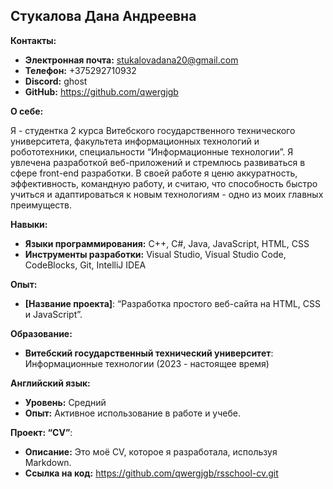## Стукалова Дана Андреевна

**Контакты:**

* **Электронная почта:** stukalovadana20@gmail.com
* **Телефон:** +375292710932
* **Discord:** ghost
* **GitHub:** https://github.com/qwergjgb

**О себе:**

Я - студентка 2 курса Витебского государственного технического университета, факультета информационных технологий и робототехники, специальности “Информационные технологии”. Я увлечена разработкой веб-приложений и стремлюсь развиваться в сфере front-end разработки. В своей работе я ценю аккуратность, эффективность, командную работу, и считаю, что способность быстро учиться и адаптироваться к новым технологиям - одно из моих главных преимуществ.

**Навыки:**

* **Языки программирования:** C++, C#, Java, JavaScript, HTML, CSS
* **Инструменты разработки:** Visual Studio, Visual Studio Code, CodeBlocks, Git, IntelliJ IDEA

**Опыт:**

* **[Название проекта]**: “Разработка простого веб-сайта на HTML, CSS и JavaScript”.

**Образование:**

* **Витебский государственный технический университет**: Информационные технологии (2023 - настоящее время)

**Английский язык:**

* **Уровень:** Средний
* **Опыт:** Активное использование в работе и учебе.

**Проект: “CV”**:

* **Описание:** Это моё CV, которое я разработала, используя Markdown.
* **Ссылка на код:** https://github.com/qwergjgb/rsschool-cv.git

